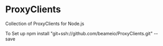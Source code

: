 # ProxyClients
Collection of ProxyClients for Node.js

To Set up
npm install "git+ssh://github.com/beameio/ProxyClients.git" --save

